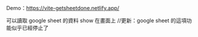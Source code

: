 Demo：https://vite-getsheetdone.netlify.app/

可以讀取 google sheet 的資料 show 在畫面上
//更新：google sheet 的這項功能似乎已經停止了

